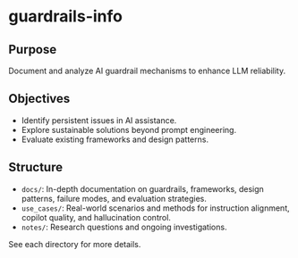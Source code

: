 # guardrails-info

## Purpose
Document and analyze AI guardrail mechanisms to enhance LLM reliability.

## Objectives
- Identify persistent issues in AI assistance.
- Explore sustainable solutions beyond prompt engineering.
- Evaluate existing frameworks and design patterns.

## Structure
- `docs/`: In-depth documentation on guardrails, frameworks, design patterns, failure modes, and evaluation strategies.
- `use_cases/`: Real-world scenarios and methods for instruction alignment, copilot quality, and hallucination control.
- `notes/`: Research questions and ongoing investigations.

See each directory for more details.
